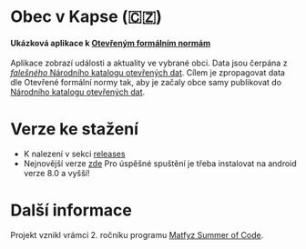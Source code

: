 # Obec v Kapse (:czech_republic:) 
#### Ukázková aplikace k [Otevřeným formálním normám](https://data.gov.cz/ofn/)
Aplikace zobrazí události a aktuality ve vybrané obci. Data jsou čerpána z [*falešného* Národního katalogu otevřených dat](https://oha03.mvcr.gov.cz/datové-sady). Cílem je zpropagovat data dle Otevřené formální normy tak, aby je začaly obce samy publikovat do [Národního katalogu otevřených dat](https://data.gov.cz/datov%C3%A9-sady).

# Verze ke stažení
- K nalezení v sekci [releases](https://github.com/OndrejKulhavy/Obec-v-Kapse/releases)
- Nejnovější verze [zde](https://github.com/OndrejKulhavy/Obec-v-Kapse/releases/latest)
Pro úspěšné spuštění je třeba instalovat na android verze 8.0 a vyšší!

# Další informace
Projekt vznikl vrámci 2. ročníku programu [Matfyz Summer of Code](https://d3s.mff.cuni.cz/msoc/).

